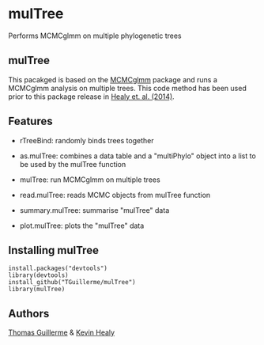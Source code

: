 mulTree
=======
Performs MCMCglmm on multiple phylogenetic trees

mulTree
-------
This pacakged is based on the [MCMCglmm](http://cran.r-project.org/web/packages/MCMCglmm/index.html) package
and runs a MCMCglmm analysis on multiple trees.
This code method has been used prior to this package release in [Healy et. al. (2014)](http://rspb.royalsocietypublishing.org/content/281/1784/20140298.full.pdf?ijkey=gPt28ElSAYBvRhZ&keytype=ref).

Features
--------
* rTreeBind: randomly binds trees together

* as.mulTree: combines a data table and a "multiPhylo" object into a list to be used by the mulTree function

* mulTree: run MCMCglmm on multiple trees

* read.mulTree: reads MCMC objects from mulTree function

* summary.mulTree: summarise "mulTree" data

* plot.mulTree: plots the "mulTree" data


Installing mulTree
------------------
    install.packages("devtools")
    library(devtools)
    install_github("TGuillerme/mulTree")
    library(mulTree)

Authors
-------
[Thomas Guillerme](http://tguillerme.github.io) & [Kevin Healy](http://healyke.github.iol)

